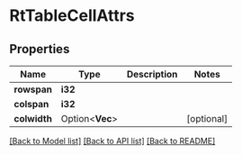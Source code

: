 # RtTableCellAttrs

## Properties

Name | Type | Description | Notes
------------ | ------------- | ------------- | -------------
**rowspan** | **i32** |  | 
**colspan** | **i32** |  | 
**colwidth** | Option<**Vec<f64>**> |  | [optional]

[[Back to Model list]](../README.md#documentation-for-models) [[Back to API list]](../README.md#documentation-for-api-endpoints) [[Back to README]](../README.md)


